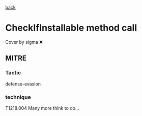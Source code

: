 [back](../index.md)
# CheckIfInstallable method call
Cover by sigma :x: 
## MITRE
### Tactic
defense-evasion
### technique
T1218.004
Many more think to do...